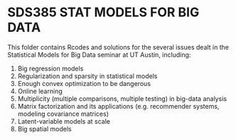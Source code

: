 # SDS385 STAT MODELS FOR BIG DATA 
This folder contains Rcodes and solutions for the several issues dealt in the Statistical Models for Big Data seminar at UT Austin, including: 

1. Big regression models
2. Regularization and sparsity in statistical models
3. Enough convex optimization to be dangerous
4. Online learning
5. Multiplicity (multiple comparisons, multiple testing) in big-data analysis
6. Matrix factorization and its applications (e.g. recommender systems, modeling covariance matrices)
7. Latent-variable models at scale
8. Big spatial models
